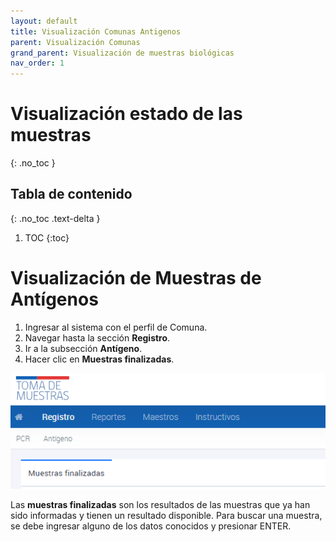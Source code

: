 ```yaml
---
layout: default
title: Visualización Comunas Antigenos
parent: Visualización Comunas
grand_parent: Visualización de muestras biológicas
nav_order: 1
---
```


# Visualización estado de las muestras
{: .no_toc }

## Tabla de contenido
{: .no_toc .text-delta }
1. TOC
{:toc}

# Visualización de Muestras de Antígenos
1. Ingresar al sistema con el perfil de Comuna.
2. Navegar hasta la sección **Registro**.
3. Ir a la subsección **Antígeno**.
4. Hacer clic en **Muestras finalizadas**.

![AG: Muestras finalizadas](img/20230327114011.png)

Las **muestras finalizadas** son los resultados de las muestras que ya han sido informadas y tienen un resultado disponible. Para buscar una muestra, se debe ingresar alguno de los datos conocidos y presionar ENTER.
